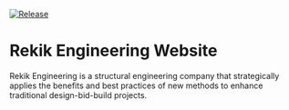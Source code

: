 [![Release](https://github.com/eyobofficial/rekikeng/actions/workflows/release.yaml/badge.svg)](https://github.com/eyobofficial/rekikeng/actions/workflows/release.yaml)

# Rekik Engineering Website

Rekik Engineering is a structural engineering company that strategically applies the benefits and best practices of new methods to enhance traditional design-bid-build projects.
